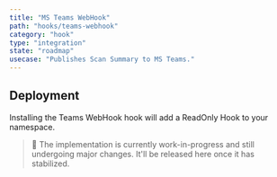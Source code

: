 ```yaml
---
title: "MS Teams WebHook"
path: "hooks/teams-webhook"
category: "hook"
type: "integration"
state: "roadmap"
usecase: "Publishes Scan Summary to MS Teams."
---
```


<!-- end -->

## Deployment

Installing the Teams WebHook hook will add a ReadOnly Hook to your namespace. 

> 🔧 The implementation is currently work-in-progress and still undergoing major changes. It'll be released here once it has stabilized.
